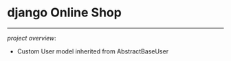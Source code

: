# django Online Shop
------

_project overview_:

+ Custom User model inherited from AbstractBaseUser

